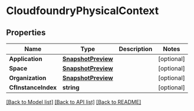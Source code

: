 # CloudfoundryPhysicalContext

## Properties

Name | Type | Description | Notes
------------ | ------------- | ------------- | -------------
**Application** | [**SnapshotPreview**](SnapshotPreview.md) |  | [optional] 
**Space** | [**SnapshotPreview**](SnapshotPreview.md) |  | [optional] 
**Organization** | [**SnapshotPreview**](SnapshotPreview.md) |  | [optional] 
**CfInstanceIndex** | **string** |  | [optional] 

[[Back to Model list]](../README.md#documentation-for-models) [[Back to API list]](../README.md#documentation-for-api-endpoints) [[Back to README]](../README.md)


